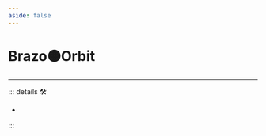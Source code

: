 ```yaml
---
aside: false
---
```

# Brazo🟠Orbit

---

<!-- =================================================== -->
<!-- =================================================== -->
<!-- =================================================== -->
<!-- =================================================== -->
<!-- =================================================== -->
::: details 🛠

-

:::
